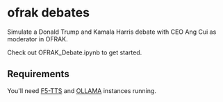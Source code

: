 # ofrak debates

Simulate a Donald Trump and Kamala Harris debate with CEO Ang Cui as moderator in OFRAK.

Check out OFRAK_Debate.ipynb to get started.

## Requirements

You'll need [F5-TTS](https://github.com/SWivid/F5-TTS) and [OLLAMA](https://ollama.com/) instances running.